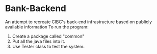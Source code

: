 # Bank-Backend
An attempt to recreate CIBC's back-end infrastructure based on publicly available information
To run the program:
1. Create a package called "common"
2. Put all the java files into it.
3. Use Tester class to test the system.
